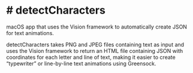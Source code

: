 # # detectCharacters
macOS app that uses the Vision framework to automatically create JSON for text animations.

detectCharacters takes PNG and JPEG files containing text as input and uses the Vision framework to return an HTML file containing JSON with coordinates for each letter and line of text, making it easier to create “typewriter” or line-by-line text animations using Greensock.
